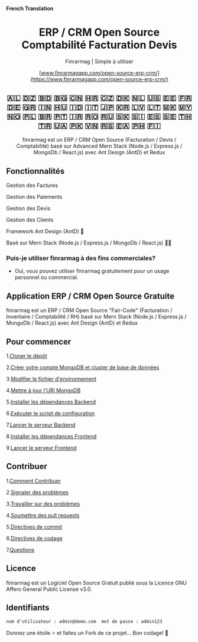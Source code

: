 #### French Translation

<div align="center">
  <h1>ERP / CRM Open Source Comptabilité Facturation Devis</h1>
    <p align="center">
        <p>Finrarmag | Simple à utiliser</p>
    </p>

  [www.finrarmagapp.com/open-source-erp-crm/](https://www.finrarmagapp.com/open-source-erp-crm/)

## 🇦🇱 🇩🇿 🇧🇩 🇧🇬 🇨🇳 🇭🇷 🇨🇿 🇩🇰 🇳🇱 🇺🇸 🇪🇪 🇫🇷 🇩🇪 🇬🇷 🇮🇳 🇭🇺 🇮🇩 🇮🇹 🇯🇵 🇰🇷 🇱🇻 🇱🇹 🇲🇰 🇲🇾 🇳🇴 🇵🇱 🇧🇷 🇵🇹 🇮🇷 🇷🇴 🇷🇺 🇸🇰 🇸🇮 🇪🇸 🇸🇪 🇹🇭 🇹🇷 🇺🇦 🇵🇰 🇻🇳 🇷🇸 🇪🇦 🇵🇭 🇫🇮

finrarmag est un ERP / CRM Open Source (Facturation / Devis / Comptabilité) basé sur Advanced Mern Stack (Node.js / Express.js / MongoDb / React.js) avec Ant Design (AntD) et Redux

</div>

## Fonctionnalités

Gestion des Factures

Gestion des Paiements

Gestion des Devis

Gestion des Clients

Framework Ant Design (AntD) 🐜

Basé sur Mern Stack (Node.js / Express.js / MongoDb / React.js) 👨‍💻

### Puis-je utiliser finrarmag à des fins commerciales?

- Oui, vous pouvez utiliser finrarmag gratuitement pour un usage personnel ou commercial.

## Application ERP / CRM Open Source Gratuite

finrarmag est un ERP / CRM Open Source "Fair-Code" (Facturation / Inventaire / Comptabilité / RH) basé sur Mern Stack (Node.js / Express.js / MongoDb / React.js) avec Ant Design (AntD) et Redux

## Pour commencer

1.[Cloner le dépôt](INSTALLATION-INSTRUCTIONS.md#step-1-clone-the-repository)

2.[Créer votre compte MongoDB et cluster de base de données](INSTALLATION-INSTRUCTIONS.md#Step-2-Create-Your-MongoDB-Account-and-Database-Cluster)

3.[Modifier le fichier d'environnement](INSTALLATION-INSTRUCTIONS.md#Step-3-Edit-the-Environment-File)

4.[Mettre à jour l'URI MongoDB](INSTALLATION-INSTRUCTIONS.md#Step-4-Update-MongoDB-URI)

5.[Installer les dépendances Backend](INSTALLATION-INSTRUCTIONS.md#Step-5-Install-Backend-Dependencies)

6.[Exécuter le script de configuration](INSTALLATION-INSTRUCTIONS.md#Step-6-Run-Setup-Script)

7.[Lancer le serveur Backend](INSTALLATION-INSTRUCTIONS.md#Step-7-Run-the-Backend-Server)

8.[Installer les dépendances Frontend](INSTALLATION-INSTRUCTIONS.md#Step-8-Install-Frontend-Dependencies)

9.[Lancer le serveur Frontend](INSTALLATION-INSTRUCTIONS.md#Step-9-Run-the-Frontend-Server)

## Contribuer

1.[Comment Contribuer](https://github.com/Mensa-Philosophical-Circle/finrarmag/blob/production/CONTRIBUTING.md#how-to-contribute)

2.[Signaler des problèmes](https://github.com/Mensa-Philosophical-Circle/finrarmag/blob/production/CONTRIBUTING.md#reporting-issues)

3.[Travailler sur des problèmes](https://github.com/Mensa-Philosophical-Circle/finrarmag/blob/production/CONTRIBUTING.md#working-on-issues)

4.[Soumettre des pull requests](https://github.com/Mensa-Philosophical-Circle/finrarmag/blob/production/CONTRIBUTING.md#submitting-pull-requests)

5.[Directives de commit](https://github.com/Mensa-Philosophical-Circle/finrarmag/blob/production/CONTRIBUTING.md#commit-guidelines)

6.[Directives de codage](https://github.com/Mensa-Philosophical-Circle/finrarmag/blob/production/CONTRIBUTING.md#coding-guidelines)

7.[Questions](https://github.com/Mensa-Philosophical-Circle/finrarmag/blob/production/CONTRIBUTING.md#questions)

## Licence

finrarmag est un Logiciel Open Source Gratuit publié sous la Licence GNU Affero General Public License v3.0.

## Identifiants

```
nom d'utilisateur : admin@demo.com  mot de passe : admin123
```

 Donnez une étoile ⭐️ et faites un Fork de ce projet... Bon codage! 🤩
